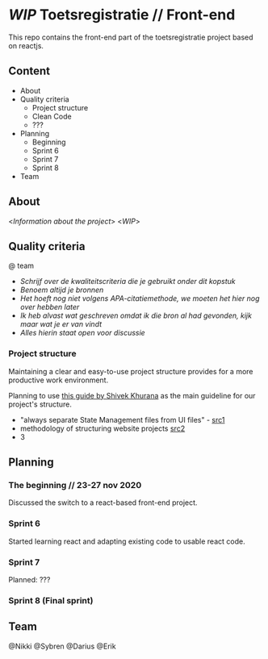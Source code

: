 # _*WIP*_ Toetsregistratie // Front-end
This repo contains the front-end part of the toetsregistratie project based on reactjs.

## Content
- About
- Quality criteria
    - Project structure
    - Clean Code
    - ???
- Planning
    - Beginning
    - Sprint 6
    - Sprint 7
    - Sprint 8
- Team

## About
<*Information about the project*>
<*WIP*>

## Quality criteria
@ team
- *Schrijf over de kwaliteitscriteria die je gebruikt onder dit kopstuk*
- *Benoem altijd je bronnen*
- *Het hoeft nog niet volgens APA-citatiemethode, we moeten het hier nog over hebben later*
- *Ik heb alvast wat geschreven omdat ik die bron al had gevonden, kijk maar wat je er van vindt*
- *Alles hierin staat open voor discussie*

### Project structure
Maintaining a clear and easy-to-use project structure provides for a more productive work environment.

Planning to use [this guide by  Shivek Khurana](https://hackernoon.com/fractal-a-react-app-structure-for-infinite-scale-4dab943092af)  as the main guideline for our project's structure.

- "always separate State Management files from UI files" - [src1](https://www.freecodecamp.org/news/scaling-your-redux-app-with-ducks-6115955638be/)
- methodology of structuring website projects [src2](https://bradfrost.com/blog/post/atomic-web-design/)
- 3


## Planning
### The beginning // 23-27 nov 2020
Discussed the switch to a react-based front-end project.

### Sprint 6
Started learning react and adapting existing code to usable react code.

### Sprint 7
Planned: ???

### Sprint 8 (Final sprint)

## Team
@Nikki
@Sybren
@Darius
@Erik